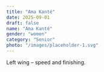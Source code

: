 ```yaml
---
title: "Ama Kanté"
date: 2025-09-01
draft: false
name: "Ama Kanté"
gender: "women"
category: "Senior"
photo: "/images/placeholder-1.svg"
---
```


Left wing – speed and finishing.
